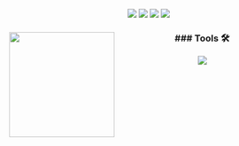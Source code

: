<p align="center">
<img src="https://img.shields.io/badge/Age-36-brightgreen" />
  <img src="https://img.shields.io/badge/Focus-Full%20Stack-brightgreen" />
  <img src="https://img.shields.io/badge/Lives-BsAs%20Argentina-success" />
  <img src="https://img.shields.io/badge/Languages-Spanish%20%26%20English-brightgreen" />
</p>
<div align="center">
    <img height="190em" align="left" src="https://github-readme-stats-eight-theta.vercel.app/api/top-langs/?username=MicaelaEdith&layout=compact&langs_count=8&theme=algolia"/>
  <div align="center">
    <h3  align="center">### Tools 🛠️</h3>
    <img src="https://skillicons.dev/icons?i=cs,java,py,dotnet,spring,flask,maven,css,js,bootstrap,react,unity&perline=6"/>
  </div>
</div>
